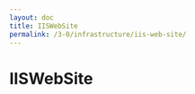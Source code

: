 ```yaml
---
layout: doc
title: IISWebSite
permalink: /3-0/infrastructure/iis-web-site/
---
```


IISWebSite
==========